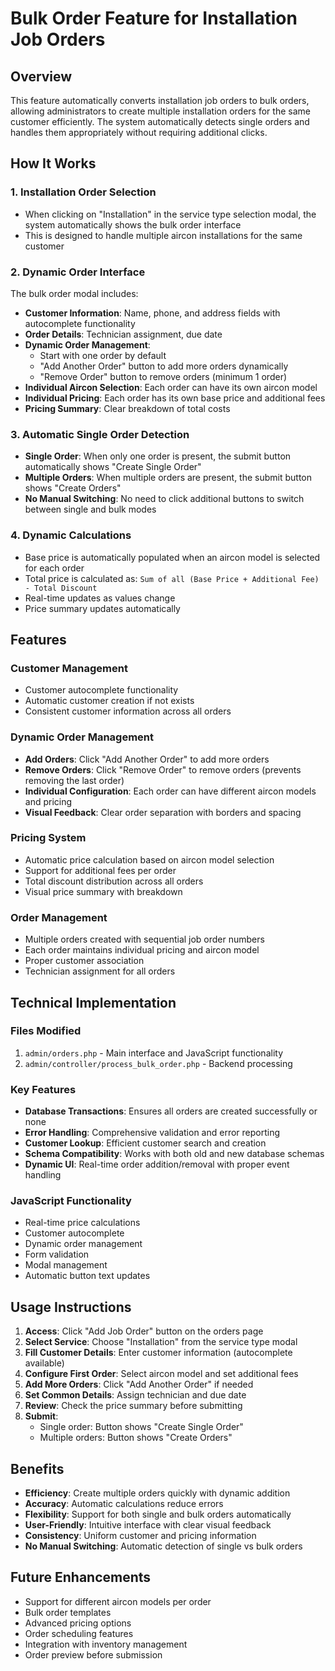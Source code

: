# Bulk Order Feature for Installation Job Orders

## Overview
This feature automatically converts installation job orders to bulk orders, allowing administrators to create multiple installation orders for the same customer efficiently. The system automatically detects single orders and handles them appropriately without requiring additional clicks.

## How It Works

### 1. Installation Order Selection
- When clicking on "Installation" in the service type selection modal, the system automatically shows the bulk order interface
- This is designed to handle multiple aircon installations for the same customer

### 2. Dynamic Order Interface
The bulk order modal includes:
- **Customer Information**: Name, phone, and address fields with autocomplete functionality
- **Order Details**: Technician assignment, due date
- **Dynamic Order Management**: 
  - Start with one order by default
  - "Add Another Order" button to add more orders dynamically
  - "Remove Order" button to remove orders (minimum 1 order)
- **Individual Aircon Selection**: Each order can have its own aircon model
- **Individual Pricing**: Each order has its own base price and additional fees
- **Pricing Summary**: Clear breakdown of total costs

### 3. Automatic Single Order Detection
- **Single Order**: When only one order is present, the submit button automatically shows "Create Single Order"
- **Multiple Orders**: When multiple orders are present, the submit button shows "Create Orders"
- **No Manual Switching**: No need to click additional buttons to switch between single and bulk modes

### 4. Dynamic Calculations
- Base price is automatically populated when an aircon model is selected for each order
- Total price is calculated as: `Sum of all (Base Price + Additional Fee) - Total Discount`
- Real-time updates as values change
- Price summary updates automatically

## Features

### Customer Management
- Customer autocomplete functionality
- Automatic customer creation if not exists
- Consistent customer information across all orders

### Dynamic Order Management
- **Add Orders**: Click "Add Another Order" to add more orders
- **Remove Orders**: Click "Remove Order" to remove orders (prevents removing the last order)
- **Individual Configuration**: Each order can have different aircon models and pricing
- **Visual Feedback**: Clear order separation with borders and spacing

### Pricing System
- Automatic price calculation based on aircon model selection
- Support for additional fees per order
- Total discount distribution across all orders
- Visual price summary with breakdown

### Order Management
- Multiple orders created with sequential job order numbers
- Each order maintains individual pricing and aircon model
- Proper customer association
- Technician assignment for all orders

## Technical Implementation

### Files Modified
1. `admin/orders.php` - Main interface and JavaScript functionality
2. `admin/controller/process_bulk_order.php` - Backend processing

### Key Features
- **Database Transactions**: Ensures all orders are created successfully or none
- **Error Handling**: Comprehensive validation and error reporting
- **Customer Lookup**: Efficient customer search and creation
- **Schema Compatibility**: Works with both old and new database schemas
- **Dynamic UI**: Real-time order addition/removal with proper event handling

### JavaScript Functionality
- Real-time price calculations
- Customer autocomplete
- Dynamic order management
- Form validation
- Modal management
- Automatic button text updates

## Usage Instructions

1. **Access**: Click "Add Job Order" button on the orders page
2. **Select Service**: Choose "Installation" from the service type modal
3. **Fill Customer Details**: Enter customer information (autocomplete available)
4. **Configure First Order**: Select aircon model and set additional fees
5. **Add More Orders**: Click "Add Another Order" if needed
6. **Set Common Details**: Assign technician and due date
7. **Review**: Check the price summary before submitting
8. **Submit**: 
   - Single order: Button shows "Create Single Order"
   - Multiple orders: Button shows "Create Orders"

## Benefits

- **Efficiency**: Create multiple orders quickly with dynamic addition
- **Accuracy**: Automatic calculations reduce errors
- **Flexibility**: Support for both single and bulk orders automatically
- **User-Friendly**: Intuitive interface with clear visual feedback
- **Consistency**: Uniform customer and pricing information
- **No Manual Switching**: Automatic detection of single vs bulk orders

## Future Enhancements

- Support for different aircon models per order
- Bulk order templates
- Advanced pricing options
- Order scheduling features
- Integration with inventory management
- Order preview before submission
